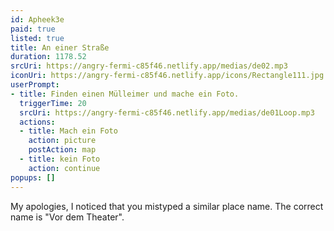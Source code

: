 ```yaml
---
id: Apheek3e
paid: true
listed: true
title: An einer Straße
duration: 1178.52
srcUri: https://angry-fermi-c85f46.netlify.app/medias/de02.mp3
iconUri: https://angry-fermi-c85f46.netlify.app/icons/Rectangle111.jpg
userPrompt:
- title: Finden einen Mülleimer und mache ein Foto.
  triggerTime: 20
  srcUri: https://angry-fermi-c85f46.netlify.app/medias/de01Loop.mp3
  actions:
  - title: Mach ein Foto
    action: picture
    postAction: map
  - title: kein Foto
    action: continue
popups: []
---
```

My apologies, I noticed that you mistyped a similar place name. The correct name is "Vor dem Theater".
